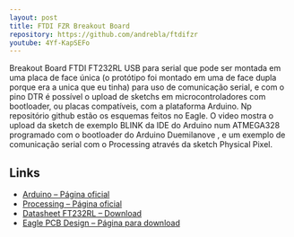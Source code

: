 ```yaml
---
layout: post
title: FTDI FZR Breakout Board
repository: https://github.com/andrebla/ftdifzr
youtube: 4Yf-KapSEFo
---
```


Breakout Board FTDI FT232RL USB para serial que pode ser montada em uma placa 
de face única (o protótipo foi montado em uma de face dupla porque era a unica 
que eu tinha) para uso de comunicação serial, e com o pino DTR é possível o 
upload de sketchs em microcontroladores com bootloader, ou placas compatíveis, 
com a plataforma Arduino. Np repositório github estão os esquemas feitos no Eagle. 
O video mostra o upload da sketch de exemplo BLINK da IDE do Arduino num ATMEGA328 
programado com o bootloader do Arduino Duemilanove , e um exemplo de comunicação 
serial com o Processing através da sketch Physical Pixel.

Links
-----
* [Arduino – Página oficial](http://www.arduino.cc/)
* [Processing – Página oficial](http://processing.org/)
* [Datasheet FT232RL – Download](http://www.ftdichip.com/Support/Documents/DataSheets/ICs/DS_FT232R.pdf)
* [Eagle PCB Design – Página para download](http://www.cadsoftusa.com/downloads/?language=en)
